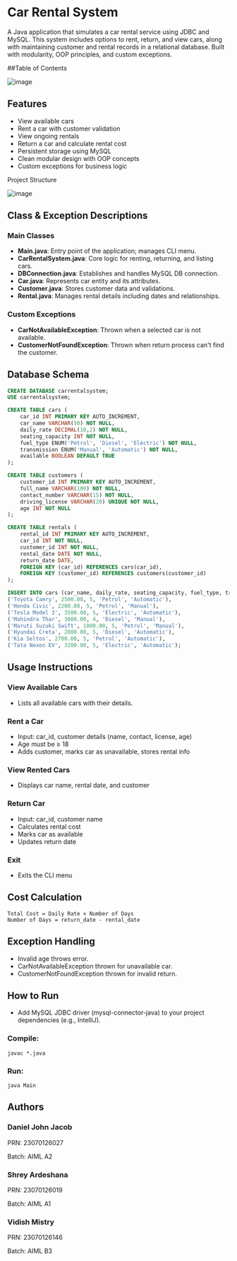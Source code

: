 # Car Rental System

A Java application that simulates a car rental service using JDBC and MySQL. This system includes options to rent, return, and view cars, along with maintaining customer and rental records in a relational database. Built with modularity, OOP principles, and custom exceptions.

##Table of Contents

![image](https://github.com/user-attachments/assets/0ac79ec1-3c0a-49ff-a3c7-cd789d02e7d3)

##  Features

- View available cars
- Rent a car with customer validation
- View ongoing rentals
- Return a car and calculate rental cost
- Persistent storage using MySQL
- Clean modular design with OOP concepts
- Custom exceptions for business logic

Project Structure

![image](https://github.com/user-attachments/assets/6487431a-5ba7-4a15-8c90-58ce630d01fb)

## Class & Exception Descriptions

### Main Classes
- **Main.java**: Entry point of the application; manages CLI menu.
- **CarRentalSystem.java**: Core logic for renting, returning, and listing cars.
- **DBConnection.java**: Establishes and handles MySQL DB connection.
- **Car.java**: Represents car entity and its attributes.
- **Customer.java**: Stores customer data and validations.
- **Rental.java**: Manages rental details including dates and relationships.

### Custom Exceptions
- **CarNotAvailableException**: Thrown when a selected car is not available.
- **CustomerNotFoundException**: Thrown when return process can't find the customer.


##  Database Schema

```SQL
CREATE DATABASE carrentalsystem;
USE carrentalsystem;

CREATE TABLE cars (
    car_id INT PRIMARY KEY AUTO_INCREMENT,
    car_name VARCHAR(50) NOT NULL,
    daily_rate DECIMAL(10,2) NOT NULL,
    seating_capacity INT NOT NULL,
    fuel_type ENUM('Petrol', 'Diesel', 'Electric') NOT NULL,
    transmission ENUM('Manual', 'Automatic') NOT NULL,
    available BOOLEAN DEFAULT TRUE
);

CREATE TABLE customers (
    customer_id INT PRIMARY KEY AUTO_INCREMENT,
    full_name VARCHAR(100) NOT NULL,
    contact_number VARCHAR(15) NOT NULL,
    driving_license VARCHAR(20) UNIQUE NOT NULL,
    age INT NOT NULL
);

CREATE TABLE rentals (
    rental_id INT PRIMARY KEY AUTO_INCREMENT,
    car_id INT NOT NULL,
    customer_id INT NOT NULL,
    rental_date DATE NOT NULL,
    return_date DATE,
    FOREIGN KEY (car_id) REFERENCES cars(car_id),
    FOREIGN KEY (customer_id) REFERENCES customers(customer_id)
);

INSERT INTO cars (car_name, daily_rate, seating_capacity, fuel_type, transmission) VALUES
('Toyota Camry', 2500.00, 5, 'Petrol', 'Automatic'),
('Honda Civic', 2200.00, 5, 'Petrol', 'Manual'),
('Tesla Model 3', 3500.00, 5, 'Electric', 'Automatic'),
('Mahindra Thar', 3000.00, 4, 'Diesel', 'Manual'),
('Maruti Suzuki Swift', 1800.00, 5, 'Petrol', 'Manual'),
('Hyundai Creta', 2800.00, 5, 'Diesel', 'Automatic'),
('Kia Seltos', 2700.00, 5, 'Petrol', 'Automatic'),
('Tata Nexon EV', 3200.00, 5, 'Electric', 'Automatic');
```

## Usage Instructions

### View Available Cars
- Lists all available cars with their details.

### Rent a Car
- Input: car_id, customer details (name, contact, license, age)
- Age must be ≥ 18
- Adds customer, marks car as unavailable, stores rental info

### View Rented Cars
- Displays car name, rental date, and customer

### Return Car
- Input: car_id, customer name
- Calculates rental cost
- Marks car as available
- Updates return date

### Exit
- Exits the CLI menu


## Cost Calculation
```
Total Cost = Daily Rate × Number of Days
Number of Days = return_date - rental_date
```

## Exception Handling

- Invalid age throws error.
- CarNotAvailableException thrown for unavailable car.
- CustomerNotFoundException thrown for invalid return.

## How to Run

- Add MySQL JDBC driver (mysql-connector-java) to your project dependencies (e.g., IntelliJ).

### Compile:
```
javac *.java
```
### Run:
```
java Main
```

## Authors

### Daniel John Jacob

PRN: 23070126027

Batch: AIML A2

### Shrey Ardeshana

PRN: 23070126019

Batch: AIML A1

### Vidish Mistry

PRN: 23070126146

Batch: AIML B3

